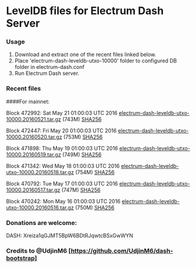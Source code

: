 # LevelDB files for Electrum Dash Server

### Usage

1. Download and extract one of the recent files linked below.
2. Place 'electrum-dash-leveldb-utxo-10000' folder to configured DB folder in electrum-dash.conf
3. Run Electrum Dash server.

### Recent files

####For mainnet:

Block 472992: Sat May 21 01:00:03 UTC 2016 [electrum-dash-leveldb-utxo-10000.20160521.tar.gz](https://transfer.sh/96N7S/electrum-dash-leveldb-utxo-10000.20160521.tar.gz) (743M) [SHA256](https://transfer.sh/Pptxb/electrum-dash-leveldb-utxo-10000.20160521.tar.gz.sha256)

Block 472447: Fri May 20 01:00:03 UTC 2016 [electrum-dash-leveldb-utxo-10000.20160520.tar.gz](https://transfer.sh/1qjsZ/electrum-dash-leveldb-utxo-10000.20160520.tar.gz) (753M) [SHA256](https://transfer.sh/LugFs/electrum-dash-leveldb-utxo-10000.20160520.tar.gz.sha256)

Block 471898: Thu May 19 01:00:03 UTC 2016 [electrum-dash-leveldb-utxo-10000.20160519.tar.gz](https://transfer.sh/haiDd/electrum-dash-leveldb-utxo-10000.20160519.tar.gz) (749M) [SHA256](https://transfer.sh/zO0oV/electrum-dash-leveldb-utxo-10000.20160519.tar.gz.sha256)

Block 471342: Wed May 18 01:00:03 UTC 2016 [electrum-dash-leveldb-utxo-10000.20160518.tar.gz](https://transfer.sh/yYngt/electrum-dash-leveldb-utxo-10000.20160518.tar.gz) (754M) [SHA256](https://transfer.sh/vFaLQ/electrum-dash-leveldb-utxo-10000.20160518.tar.gz.sha256)

Block 470792: Tue May 17 01:00:03 UTC 2016 [electrum-dash-leveldb-utxo-10000.20160517.tar.gz](https://transfer.sh/JfH3O/electrum-dash-leveldb-utxo-10000.20160517.tar.gz) (747M) [SHA256](https://transfer.sh/Gbjeo/electrum-dash-leveldb-utxo-10000.20160517.tar.gz.sha256)

Block 470242: Mon May 16 01:00:03 UTC 2016 [electrum-dash-leveldb-utxo-10000.20160516.tar.gz](https://transfer.sh/10N6cg/electrum-dash-leveldb-utxo-10000.20160516.tar.gz) (750M) [SHA256](https://transfer.sh/hLAKe/electrum-dash-leveldb-utxo-10000.20160516.tar.gz.sha256)

### Donations are welcome:

DASH: Xreiza1qGJMT5BpW6BDtRJqwtcBSxGwWYN

### Credits to @UdjinM6 [https://github.com/UdjinM6/dash-bootstrap]
